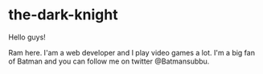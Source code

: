 # the-dark-knight

Hello guys!

Ram here. I'am a web developer and I play video games a lot.
I'm a big fan of Batman and you can follow me on twitter @Batmansubbu.
